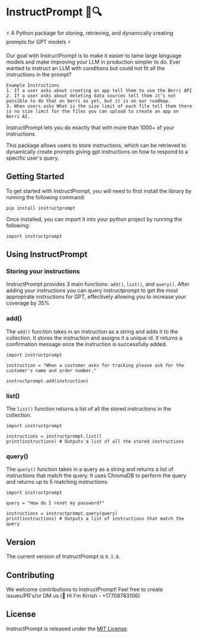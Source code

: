 # InstructPrompt 📝🔍

⚡ A Python package for storing, retrieving, and dynamically creating prompts for GPT models ⚡

Our goal with InstructPrompt is to make it easier to tame large language models and make improving your LLM in production simpler to do. 
Ever wanted to instruct an LLM with conditions but could not fit all the instructions in the prompt? 

```
Example Instructions
1. If a user asks about creating an app tell them to use the Berri API
2. If a user asks about deleting data sources tell them it’s not possible to do that on berri as yet, but it is on our roadmap.
3. When users asks What is the size limit of each file tell them there is no size limit for the files you can upload to create an app on Berri AI.
```

InstructPrompt lets you do exactly that with more than 1000+ of your instructions

This package allows users to store instructions, which can be retrieved to dynamically create prompts giving gpt instructions on how to respond to a specific user's query. 

## Getting Started 

To get started with InstructPrompt, you will need to first install the library by running the following command:

`pip install instructprompt`

Once installed, you can import it into your python project by running the following:

`import instructprompt`

## Using InstructPrompt
### Storing your instructions
InstructPrompt provides 3 main functions: `add()`, `list()`, and `query()`. After adding your instructions you can query instructprompt to get the most appropirate instructions for GPT, effectively allowing you to increase your coverage by 35%


### add()

The `add()` function takes in an instruction as a string and adds it to the collection. It stores the instruction and assigns it a unique id. It returns a confirmation message once the instruction is successfully added. 

```
import instructprompt

instruction = "When a customer asks for tracking please ask for the customer's name and order number."

instructprompt.add(instruction)
```

### list()

The `list()` function returns a list of all the stored instructions in the collection. 

```
import instructprompt

instructions = instructprompt.list()
print(instructions) # Outputs a list of all the stored instructions
```

### query()

The `query()` function takes in a query as a string and returns a list of instructions that match the query. It uses ChromaDB to perform the query and returns up to 5 matching instructions.

```
import instructprompt

query = "How do I reset my password?"

instructions = instructprompt.query(query)
print(instructions) # Outputs a list of instructions that match the query
```

## Version

The current version of InstructPrompt is `0.1.0`. 

## Contributing

We welcome contributions to InstructPrompt! Feel free to create issues/PR's/or DM us (👋 Hi I'm Krrish - +17708783106)

## License

InstructPrompt is released under the [MIT License](https://github.com/instructprompt/readme/blob/master/LICENSE).
